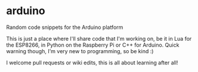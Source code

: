 # arduino
Random code snippets for the Arduino platform

This is just a place where I'll share code that I'm working on, be it in Lua for the ESP8266, in Python on the Raspberry Pi or C++ for Arduino. Quick warning though, I'm very new to programming, so be kind :)

I welcome pull requests or wiki edits, this is all about learning after all!
